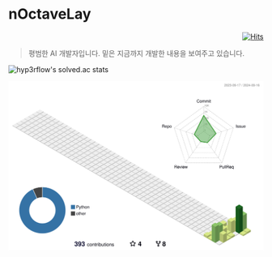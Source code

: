 # nOctaveLay

  <div align=right>
	
  [![Hits](https://hits.seeyoufarm.com/api/count/incr/badge.svg?url=https%3A%2F%2Fgithub.com%2FnOctaveLay)](https://hits.seeyoufarm.com) 
	
  </div>

> 평범한 AI 개발자입니다.
> 밑은 지금까지 개발한 내용을 보여주고 있습니다.

![hyp3rflow's solved.ac stats](https://github-readme-solvedac.hyp3rflow.vercel.app/api/?handle=wjddkdml1124)

![](./profile-3d-contrib/profile-green-animate.svg)
